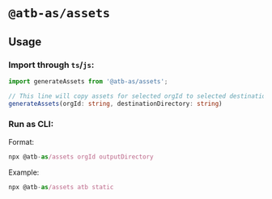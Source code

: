# `@atb-as/assets`

## Usage

### Import through `ts`/`js`:

```ts
import generateAssets from '@atb-as/assets';

// This line will copy assets for selected orgId to selected destinationDirectory
generateAssets(orgId: string, destinationDirectory: string)
```

### Run as CLI:

Format:

```ts
npx @atb-as/assets orgId outputDirectory
```

Example:

```ts
npx @atb-as/assets atb static
```
